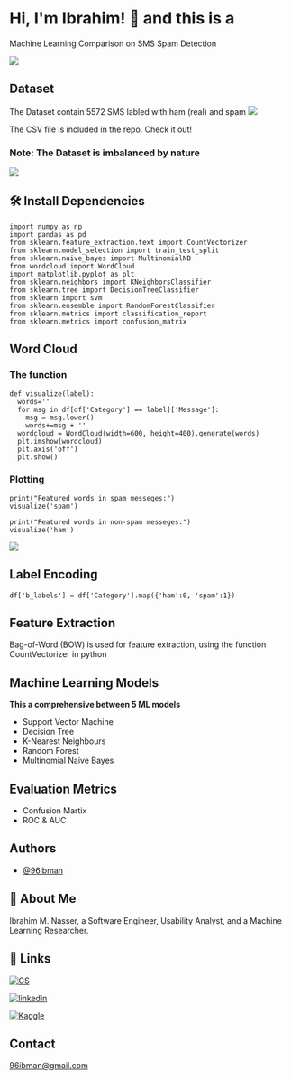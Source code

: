 
# Hi, I'm Ibrahim! 👋 and this is a
Machine Learning Comparison on SMS Spam Detection 

![](https://assets.skyfilabs.com/images/blog/spam-sms-detection.webp)


## Dataset
The Dataset contain 5572 SMS labled with ham (real) and spam
![](https://i.ibb.co/98NQMPB/Screenshot-2021-09-05-234951.png)

The CSV file is included in the repo. Check it out!

### Note: The Dataset is imbalanced by nature
![](https://i.ibb.co/pZ9jJGB/Screenshot-2021-09-05-235403.png)

## 🛠 Install Dependencies
    import numpy as np
    import pandas as pd 
    from sklearn.feature_extraction.text import CountVectorizer
    from sklearn.model_selection import train_test_split
    from sklearn.naive_bayes import MultinomialNB
    from wordcloud import WordCloud
    import matplotlib.pyplot as plt
    from sklearn.neighbors import KNeighborsClassifier
    from sklearn.tree import DecisionTreeClassifier
    from sklearn import svm
    from sklearn.ensemble import RandomForestClassifier
    from sklearn.metrics import classification_report
    from sklearn.metrics import confusion_matrix

## Word Cloud
### The function
```
def visualize(label):
  words=''
  for msg in df[df['Category'] == label]['Message']:
    msg = msg.lower()
    words+=msg + ''
  wordcloud = WordCloud(width=600, height=400).generate(words)
  plt.imshow(wordcloud)
  plt.axis('off')
  plt.show()
```
### Plotting
```
print("Featured words in spam messeges:")
visualize('spam')

print("Featured words in non-spam messeges:")
visualize('ham')
```
![](https://i.ibb.co/X3hN0RG/Screenshot-2021-09-05-235709.png)

## Label Encoding
```
df['b_labels'] = df['Category'].map({'ham':0, 'spam':1})

```
## Feature Extraction
Bag-of-Word (BOW) is used for feature extraction, using the function CountVectorizer in python

## Machine Learning Models
**This a comprehensive between 5 ML models**
- Support Vector Machine
- Decision Tree
- K-Nearest Neighbours
- Random Forest
- Multinomial Naive Bayes


## Evaluation Metrics
- Confusion Martix
- ROC & AUC 



  
## Authors

- [@96ibman](https://www.github.com/96ibman)

  
## 🚀 About Me
Ibrahim M. Nasser, a Software Engineer, Usability Analyst, 
and a Machine Learning Researcher.


  
## 🔗 Links
[![GS](https://img.shields.io/badge/-Google%20Scholar-blue)](https://scholar.google.com/citations?user=SSCOEdoAAAAJ&hl=en&authuser=2/)

[![linkedin](https://img.shields.io/badge/-Linked%20In-blue)](https://www.linkedin.com/in/ibrahimnasser96/)

[![Kaggle](https://img.shields.io/badge/-Kaggle-blue)](https://www.kaggle.com/ibrahim96/)

  
## Contact

96ibman@gmail.com

  
